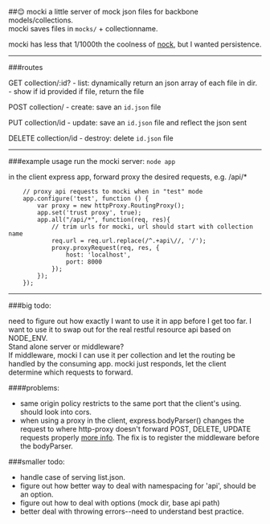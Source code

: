 ##😌  mocki
a little server of mock json files for backbone models/collections.  
mocki saves files in `mocks/` + collectionname.  

mocki has less that 1/1000th the coolness of [nock](https://github.com/flatiron/nock), but I wanted persistence.

---------------

###routes

GET collection/:id?
	- list: dynamically return an json array of each file in dir.
	- show if id provided
		if file, return the file

POST collection/
	- create: save an `id.json` file

PUT collection/id
	- update: save an `id.json` file and reflect the json sent
	
DELETE collection/id
	- destroy: delete `id.json` file


---------------
###example usage
run the mocki server:  `node app`

in the client express app, forward proxy the desired requests, e.g. /api/*
		
		// proxy api requests to mocki when in "test" mode
		app.configure('test', function () {	
			var proxy = new httpProxy.RoutingProxy();
			app.set('trust proxy', true);
			app.all("/api/*", function(req, res){
				// trim urls for mocki, url should start with collection name
				req.url = req.url.replace(/^.+api\//, '/');
				proxy.proxyRequest(req, res, {
					host: 'localhost',
					port: 8000
				});
			});
		});


---------------

###big todo:

need to figure out how exactly I want to use it in app before I get too far. 
 I want to use it to swap out for the real restful resource api based on NODE_ENV.  
 Stand alone server or middleware?  
 If middleware, mocki I can use it per collection and let the routing be handled by the consuming app. mocki just responds, let the client determine which requests to forward.

####problems:

- same origin policy restricts to the same port that the client's using. should look into cors.
- when using a proxy in the client, express.bodyParser() changes the request to where http-proxy doesn't forward POST, DELETE, UPDATE requests properly [more info](https://github.com/nodejitsu/node-http-proxy/issues/180). The fix is to register the middleware before the bodyParser.

###smaller todo: 

- handle case of serving list.json.
- figure out how better way to deal with namespacing for 'api', should be an option.
- figure out how to deal with options (mock dir, base api path)
- better deal with throwing errors--need to understand best practice.